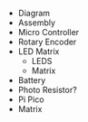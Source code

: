 - Diagram
- Assembly
- Micro Controller
- Rotary Encoder
- LED Matrix
    - LEDS
    - Matrix
- Battery
- Photo Resistor?
- Pi Pico
- Matrix